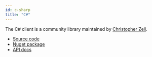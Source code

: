```yaml
---
id: c-sharp
title: "C#"
---
```


The C# client is a community library maintained by [Christopher Zell](https://github.com/Zelldon).

* [Source code](https://github.com/zeebe-io/zeebe-client-csharp)
* [Nuget package](https://www.nuget.org/packages/zb-client/)
* [API docs](https://camunda-community-hub.github.io/zeebe-client-csharp/)
